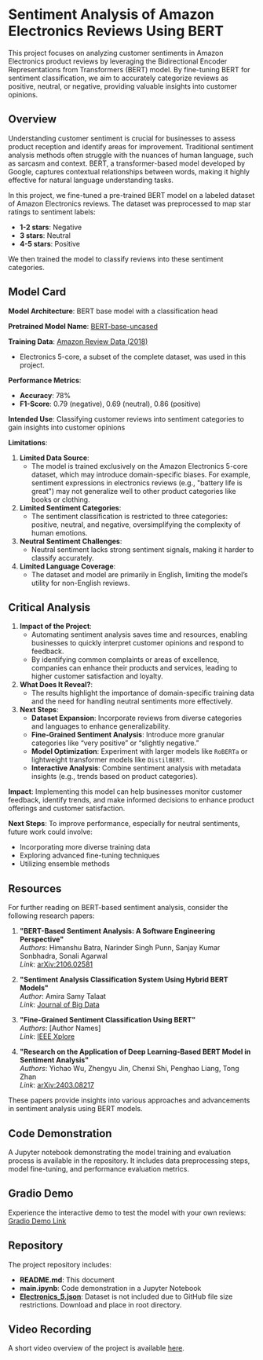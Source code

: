 # Sentiment Analysis of Amazon Electronics Reviews Using BERT

This project focuses on analyzing customer sentiments in Amazon Electronics product reviews by leveraging the Bidirectional Encoder Representations from Transformers (BERT) model. By fine-tuning BERT for sentiment classification, we aim to accurately categorize reviews as positive, neutral, or negative, providing valuable insights into customer opinions.

## Overview

Understanding customer sentiment is crucial for businesses to assess product reception and identify areas for improvement. Traditional sentiment analysis methods often struggle with the nuances of human language, such as sarcasm and context. BERT, a transformer-based model developed by Google, captures contextual relationships between words, making it highly effective for natural language understanding tasks.

In this project, we fine-tuned a pre-trained BERT model on a labeled dataset of Amazon Electronics reviews. The dataset was preprocessed to map star ratings to sentiment labels:

- **1-2 stars**: Negative
- **3 stars**: Neutral
- **4-5 stars**: Positive

We then trained the model to classify reviews into these sentiment categories.

## Model Card

**Model Architecture**: BERT base model with a classification head

**Pretrained Model Name**: [BERT-base-uncased](https://huggingface.co/bert-base-uncased)

**Training Data**: [Amazon Review Data (2018)](https://nijianmo.github.io/amazon/index.html)
- Electronics 5-core, a subset of the complete dataset, was used in this project.

**Performance Metrics**:

- **Accuracy**: 78%
- **F1-Score**: 0.79 (negative), 0.69 (neutral), 0.86 (positive)

**Intended Use**: Classifying customer reviews into sentiment categories to gain insights into customer opinions

**Limitations**:

1. **Limited Data Source**:
   - The model is trained exclusively on the Amazon Electronics 5-core dataset, which may introduce domain-specific biases. For example, sentiment expressions in electronics reviews (e.g., "battery life is great") may not generalize well to other product categories like books or clothing.
2. **Limited Sentiment Categories**:
   - The sentiment classification is restricted to three categories: positive, neutral, and negative, oversimplifying the complexity of human emotions.
3. **Neutral Sentiment Challenges**:
   - Neutral sentiment lacks strong sentiment signals, making it harder to classify accurately.
4. **Limited Language Coverage**:
   - The dataset and model are primarily in English, limiting the model’s utility for non-English reviews.

## Critical Analysis

1. **Impact of the Project**:
   - Automating sentiment analysis saves time and resources, enabling businesses to quickly interpret customer opinions and respond to feedback.
   - By identifying common complaints or areas of excellence, companies can enhance their products and services, leading to higher customer satisfaction and loyalty.
2. **What Does It Reveal?**:
   - The results highlight the importance of domain-specific training data and the need for handling neutral sentiments more effectively.
3. **Next Steps**:
   - **Dataset Expansion**: Incorporate reviews from diverse categories and languages to enhance generalizability.
   - **Fine-Grained Sentiment Analysis**: Introduce more granular categories like “very positive” or “slightly negative.”
   - **Model Optimization**: Experiment with larger models like `RoBERTa` or lightweight transformer models like `DistilBERT`.
   - **Interactive Analysis**: Combine sentiment analysis with metadata insights (e.g., trends based on product categories).

**Impact**: Implementing this model can help businesses monitor customer feedback, identify trends, and make informed decisions to enhance product offerings and customer satisfaction.

**Next Steps**: To improve performance, especially for neutral sentiments, future work could involve:

- Incorporating more diverse training data
- Exploring advanced fine-tuning techniques
- Utilizing ensemble methods

## Resources

For further reading on BERT-based sentiment analysis, consider the following research papers:

1. **"BERT-Based Sentiment Analysis: A Software Engineering Perspective"**  
   *Authors*: Himanshu Batra, Narinder Singh Punn, Sanjay Kumar Sonbhadra, Sonali Agarwal  
   *Link*: [arXiv:2106.02581](https://arxiv.org/abs/2106.02581)

2. **"Sentiment Analysis Classification System Using Hybrid BERT Models"**  
   *Author*: Amira Samy Talaat  
   *Link*: [Journal of Big Data](https://journalofbigdata.springeropen.com/articles/10.1186/s40537-023-00781-w)

3. **"Fine-Grained Sentiment Classification Using BERT"**  
   *Authors*: [Author Names]  
   *Link*: [IEEE Xplore](https://ieeexplore.ieee.org/document/8947435)

4. **"Research on the Application of Deep Learning-Based BERT Model in Sentiment Analysis"**  
   *Authors*: Yichao Wu, Zhengyu Jin, Chenxi Shi, Penghao Liang, Tong Zhan  
   *Link*: [arXiv:2403.08217](https://arxiv.org/abs/2403.08217)

These papers provide insights into various approaches and advancements in sentiment analysis using BERT models.

## Code Demonstration

A Jupyter notebook demonstrating the model training and evaluation process is available in the repository. It includes data preprocessing steps, model fine-tuning, and performance evaluation metrics.

## Gradio Demo

Experience the interactive demo to test the model with your own reviews:
[Gradio Demo Link](https://e7675153a9d668b668.gradio.live)

## Repository

The project repository includes:

- **README.md**: This document
- **main.ipynb**: Code demonstration in a Jupyter Notebook
- **[Electronics_5.json](https://jmcauley.ucsd.edu/data/amazon_v2/categoryFilesSmall/Electronics_5.json.gz)**: Dataset is not included due to GitHub file size restrictions. Download and place in root directory.

## Video Recording

A short video overview of the project is available [here](#).